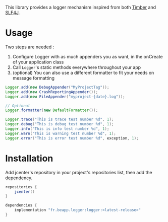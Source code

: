 This library provides a logger mechanism inspired from both [Timber](https://github.com/JakeWharton/timber) and [SLF4J](http://www.slf4j.org/).

# Usage

Two steps are needed :

1. Configure Logger with as much appenders you as want, in the onCreate of your application class
2. Call `Logger`'s static methods everywhere throughout your app
3. (optional) You can also use a different formatter to fit your needs on message formatting
 
 
```java
Logger.add(new DebugAppender("MyProjectTag"));
Logger.add(new CrashReportingAppender());
Logger.add(new FileAppender("myproject-{date}.log"));

// Optional
Logger.formatter(new DefaultFormatter());

Logger.trace("This is trace test number %d", 1);
Logger.debug("This is debug test number %d", 1);
Logger.info("This is info test number %d", 1);
Logger.warn("This is warning test number %d", 1);
Logger.error("This is error test number %d", exception, 1);
```

# Installation

Add jcenter's repository in your project's repositories list, then add the dependency.

```groovy
repositories {
    jcenter()
}

dependencies {
    implementation "fr.beapp.logger:logger:<latest-release>"
}
```